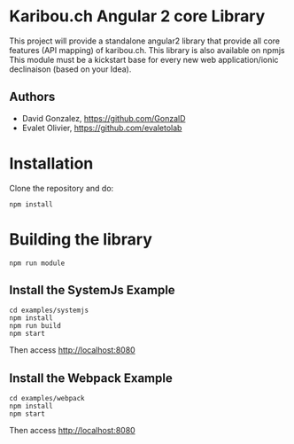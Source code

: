 
# Karibou.ch Angular 2 core Library
This project will provide a standalone angular2 library that provide all core features (API mapping) of karibou.ch. This library is also available on npmjs
This module must be a kickstart base for every new web application/ionic declinaison (based on your Idea). 

## Authors

- David Gonzalez, https://github.com/GonzalD
- Evalet Olivier, https://github.com/evaletolab


# Installation

Clone the repository and do:

    npm install

# Building the library

    npm run module
    
## Install the SystemJs Example 
    
    cd examples/systemjs
    npm install
    npm run build
    npm start
    
Then access [http://localhost:8080](http://localhost:8080)

## Install the Webpack Example 
    
    cd examples/webpack
    npm install
    npm start
    
Then access [http://localhost:8080](http://localhost:8080)
